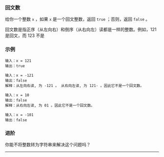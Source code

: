 ### 回文数

给你一个整数 `x` ，如果 `x` 是一个回文整数，返回 `true` ；否则，返回 `false` 。

回文数是指正序（从左向右）和倒序（从右向左）读都是一样的整数。例如，121 是回文，而 123 不是

### 示例

```
输入：x = 121
输出：true

输入：x = -121
输出：false
解释：从左向右读, 为 -121 。 从右向左读, 为 121- 。因此它不是一个回文数。

输入：x = 10
输出：false
解释：从右向左读, 为 01 。因此它不是一个回文数。

输入：x = -101
输出：false
```

### 进阶

你能不将整数转为字符串来解决这个问题吗？

-----------------------------------------------------------

